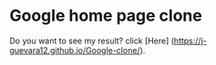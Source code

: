 # Google home page clone

Do you want to see my result? click [Here] (https://j-guevara12.github.io/Google-clone/).

